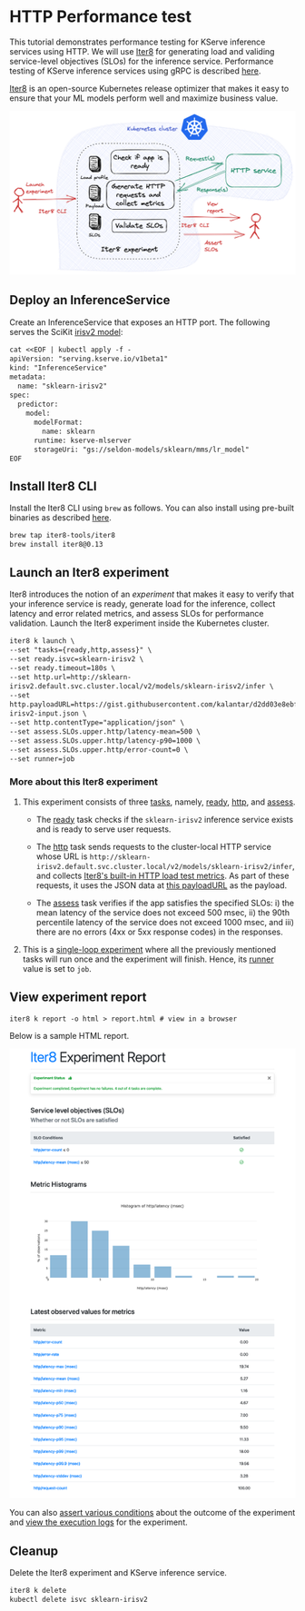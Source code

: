 # HTTP Performance test

This tutorial demonstrates performance testing for KServe inference services using HTTP. We will use [Iter8](https://iter8.tools) for generating load and validing service-level objectives (SLOs) for the inference service. Performance testing of KServe inference services using gRPC is described [here](grpc.md).

[Iter8](https://iter8.tools) is an open-source Kubernetes release optimizer that makes it easy to ensure that your ML models perform well and maximize business value.

![Iter8 HTTP performanc test](http.png)

## Deploy an InferenceService

Create an InferenceService that exposes an HTTP port. The following serves the SciKit [irisv2 model](https://kserve.github.io/website/0.10/modelserving/v1beta1/sklearn/v2/#deploy-with-inferenceservice):

```shell
cat <<EOF | kubectl apply -f -
apiVersion: "serving.kserve.io/v1beta1"
kind: "InferenceService"
metadata:
  name: "sklearn-irisv2"
spec:
  predictor:
    model:
      modelFormat:
        name: sklearn
      runtime: kserve-mlserver
      storageUri: "gs://seldon-models/sklearn/mms/lr_model"
EOF
```

## Install Iter8 CLI
Install the Iter8 CLI using `brew` as follows. You can also install using pre-built binaries as described [here](https://iter8.tools/0.13/getting-started/install/).

```shell
brew tap iter8-tools/iter8
brew install iter8@0.13
```

## Launch an Iter8 experiment
Iter8 introduces the notion of an *experiment* that makes it easy to verify that your inference service is ready, generate load for the inference, collect latency and error related metrics, and assess SLOs for performance validation. Launch the Iter8 experiment inside the Kubernetes cluster.

```shell
iter8 k launch \
--set "tasks={ready,http,assess}" \
--set ready.isvc=sklearn-irisv2 \
--set ready.timeout=180s \
--set http.url=http://sklearn-irisv2.default.svc.cluster.local/v2/models/sklearn-irisv2/infer \
--set http.payloadURL=https://gist.githubusercontent.com/kalantar/d2dd03e8ebff2c57c3cfa992b44a54ad/raw/97a0480d0dfb1deef56af73a0dd31c80dc9b71f4/sklearn-irisv2-input.json \
--set http.contentType="application/json" \
--set assess.SLOs.upper.http/latency-mean=500 \
--set assess.SLOs.upper.http/latency-p90=1000 \
--set assess.SLOs.upper.http/error-count=0 \
--set runner=job
```

### More about this Iter8 experiment

1. This experiment consists of three [tasks](https://iter8.tools/0.13/getting-started/concepts/#iter8-experiment), namely, [ready](https://iter8.tools/0.13/user-guide/tasks/ready.md), [http](https://iter8.tools/0.13/user-guide/tasks/http.md), and [assess](https://iter8.tools/0.13/user-guide/tasks/assess.md).

    * The [ready](https://iter8.tools/0.13/user-guide/tasks/ready.md) task checks if the `sklearn-irisv2` inference service exists and is ready to serve user requests.

    * The [http](https://iter8.tools/0.13/user-guide/tasks/http.md) task sends requests to the cluster-local HTTP service whose URL is `http://sklearn-irisv2.default.svc.cluster.local/v2/models/sklearn-irisv2/infer`, and collects [Iter8's built-in HTTP load test metrics](https://iter8.tools/0.13/user-guide/tasks/http.md#metrics). As part of these requests, it uses the JSON data at [this payloadURL](https://gist.githubusercontent.com/kalantar/d2dd03e8ebff2c57c3cfa992b44a54ad/raw/97a0480d0dfb1deef56af73a0dd31c80dc9b71f4/sklearn-irisv2-input.json) as the payload.

    * The [assess](https://iter8.tools/0.13/user-guide/tasks/assess.md) task verifies if the app satisfies the specified SLOs: i) the mean latency of the service does not exceed 500 msec, ii) the 90th percentile latency of the service does not exceed 1000 msec, and iii) there are no errors (4xx or 5xx response codes) in the responses.

2. This is a [single-loop experiment](https://iter8.tools/0.13/getting-started/concepts/#iter8-experiment) where all the previously mentioned tasks will run once and the experiment will finish. Hence, its [runner](https://iter8.tools/0.13/getting-started/concepts/#how-it-works) value is set to `job`.

## View experiment report
```shell
iter8 k report -o html > report.html # view in a browser
```

Below is a sample HTML report.

![HTML report](report.html.png)

You can also [assert various conditions](https://iter8.tools/0.13/getting-started/your-first-experiment/#assert-experiment-outcomes) about the outcome of the experiment and [view the execution logs](https://iter8.tools/0.13/getting-started/your-first-experiment/#view-experiment-logs) for the experiment.

## Cleanup
Delete the Iter8 experiment and KServe inference service.

```shell
iter8 k delete
kubectl delete isvc sklearn-irisv2
```
